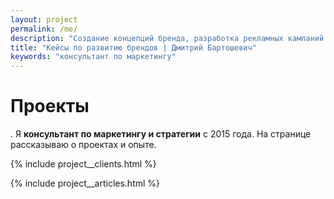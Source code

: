 ```yaml
---
layout: project
permalink: /me/
description: "Создание концепций бренда, разработка рекламных кампаний и другие проекты, выполненные Дмитрием Бартошевичем "
title: "Кейсы по развитию брендов | Дмитрий Бартошевич"
keywords: "консультант по маркетингу"
---
```



<div class="intro max-width-text"><h1 class="inline bold">Проекты</h1>. Я <b>консультант по&nbsp;маркетингу и&nbsp;стратегии</b> с&nbsp;2015 года. На&nbsp;странице рассказываю о&nbsp;проектах и&nbsp;опыте.   </div>



{% include project__clients.html %}

{% include project__articles.html %}



